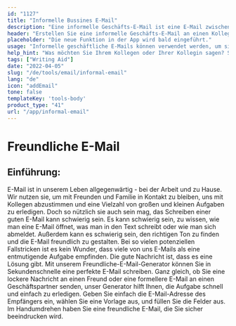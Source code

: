 ```yaml
---
id: "1127"
title: "Informelle Bussines E-Mail"
description: "Eine informelle Geschäfts-E-Mail ist eine E-Mail zwischen zwei Kollegen oder Geschäftspartnern, die nicht allzu förmlich ist, sondern dazu dient, eine Beziehung zu der Person aufzubauen, an die die E-Mail gerichtet ist."
header: "Erstellen Sie eine informelle Geschäfts-E-Mail an einen Kollegen oder Geschäftspartner."
placeholder: "Die neue Funktion in der App wird bald eingeführt."
usage: "Informelle geschäftliche E-Mails können verwendet werden, um sich einem neuen Kollegen oder Geschäftspartner vorzustellen oder um eine Beziehung zu jemandem aufzubauen, den Sie bereits kennen."
help_hint: "Was möchten Sie Ihrem Kollegen oder Ihrer Kollegin sagen? Schreiben Sie es auf, und wir verwandeln es in eine informelle Geschäfts-E-Mail."
tags: ["Writing Aid"]
date: "2022-04-05"
slug: "/de/tools/email/informal-email"
lang: "de"
icon: "addEmail"
tone: false
templateKey: 'tools-body'
product_type: "41"
url: "/app/informal-email"
---
```


# Freundliche E-Mail

## Einführung:

E-Mail ist in unserem Leben allgegenwärtig - bei der Arbeit und zu Hause. Wir nutzen sie, um mit Freunden und Familie in Kontakt zu bleiben, uns mit Kollegen abzustimmen und eine Vielzahl von großen und kleinen Aufgaben zu erledigen. Doch so nützlich sie auch sein mag, das Schreiben einer guten E-Mail kann schwierig sein. Es kann schwierig sein, zu wissen, wie man eine E-Mail öffnet, was man in den Text schreibt oder wie man sich abmeldet. Außerdem kann es schwierig sein, den richtigen Ton zu finden und die E-Mail freundlich zu gestalten. Bei so vielen potenziellen Fallstricken ist es kein Wunder, dass viele von uns E-Mails als eine entmutigende Aufgabe empfinden. Die gute Nachricht ist, dass es eine Lösung gibt. Mit unserem Freundliche-E-Mail-Generator können Sie in Sekundenschnelle eine perfekte E-Mail schreiben. Ganz gleich, ob Sie eine lockere Nachricht an einen Freund oder eine formellere E-Mail an einen Geschäftspartner senden, unser Generator hilft Ihnen, die Aufgabe schnell und einfach zu erledigen. Geben Sie einfach die E-Mail-Adresse des Empfängers ein, wählen Sie eine Vorlage aus, und füllen Sie die Felder aus. Im Handumdrehen haben Sie eine freundliche E-Mail, die Sie sicher beeindrucken wird.
